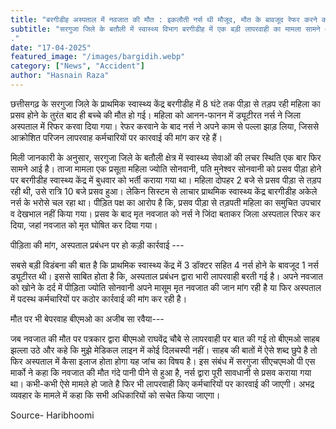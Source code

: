 ```yaml
---
title: "बरगीडीह अस्पताल में नवजात की मौत : इकलौती नर्स थी मौजूद, मौत के बावजूद रेफर करने का आरोप"
subtitle: "सरगुजा जिले के बतौली में स्वास्थ्य विभाग बरगीडीह में एक बड़ी लापरवाही का मामला सामने आया है। प्रसव होते ही बच्चे की मौत हो गई जिस पर परिजनों ने मांग की है कि हमे बच्चे की जान वापस दें या फिर लापरवाह कर्मचारियों पर कड़ी कारवाई करें। –
."
date: "17-04-2025"
featured_image: "/images/bargidih.webp"
category: ["News", "Accident"]
author: "Hasnain Raza"
---
```


 छत्तीसगढ़ के सरगुजा जिले के प्राथमिक स्वास्थ्य केंद्र बरगीडीह में 8 घंटे तक पीड़ा से तड़प रही महिला का प्रसव होने के तुरंत बाद ही बच्चे की मौत हो गई। महिला को आनन-फानन में ड्यूटीरत नर्स ने जिला अस्पताल में रिफर करवा दिया गया। रेफर करवाने के बाद नर्स ने अपने काम से पल्ला झाड़ लिया, जिससे आक्रोशित परिजन लापरवाह कर्मचारियों पर कारवाई की मांग कर रहे हैं।


मिली जानकारी के अनुसार, सरगुजा जिले के बतौली क्षेत्र में स्वास्थ्य सेवाओं की लचर स्थिति एक बार फिर सामने आई है। ताजा मामला एक प्रसूता महिला ज्योति सोनवानी, पति मुनेश्वर सोनवानी को प्रसव पीड़ा होने पर बरगीडीह स्वास्थ्य केंद्र में बुधवार को भर्ती कराया गया था। महिला दोपहर 2 बजे से प्रसव पीड़ा से तड़प रही थी, उसे रात्रि 10 बजे प्रसव हुआ। लेकिन सिस्टम से लाचार प्राथमिक स्वास्थ्य केंद्र बारगीडीह अकेले नर्स के भरोसे चल रहा था। पीड़ित पक्ष का आरोप है कि, प्रसव पीड़ा से तड़पती महिला का समुचित उपचार व देखभाल नहीं किया गया। प्रसव के बाद मृत नवजात को नर्स ने जिंदा बताकर जिला अस्पताल रिफर कर दिया, जहां नवजात को मृत घोषित कर दिया गया।

पीड़िता की मांग, अस्पताल प्रबंधन पर हो कड़ी कार्रवाई --- 


सबसे बड़ी विडंबना की बात है कि प्राथमिक स्वास्थ्य केंद्र में 3 डॉक्टर सहित 4 नर्स होने के बावजूद 1 नर्स ड्यूटीरत थी। इससे साबित होता है कि, अस्पताल प्रबंधन द्वारा भारी लापरवाही बरती गई है। अपने नवजात को खोने के दर्द में पीड़िता ज्योति सोनवानी अपने मासूम मृत नवजात की जान मांग रही है या फिर अस्पताल में पदस्थ कर्मचारियों पर कठोर कार्रवाई की मांग कर रही है।

मौत पर भी बेपरवाह बीएमओ का अजीब सा रवैया---


जब नवजात की मौत पर पत्रकार द्वारा बीएमओ राघवेंद्र चौबे से लापरवाही पर बात की गई तो बीएमओ साहब झल्ला उठे और कहे कि मुझे मेडिकल लाइन में कोई दिलचस्पी नहीं। साहब की बातों में ऐसे शब्द छुपे है तो फिर अस्पताल में कैसा इलाज होता होगा यह जांच का विषय है। इस संबंध में सरगुजा सीएचएमओ पी एस मार्को ने कहा कि नवजात की मौत गंदे पानी पीने से हुआ है, नर्स द्वारा पूरी सावधानी से प्रसव कराया गया था। कभी-कभी ऐसे मामले हो जाते है फिर भी लापरवाही किए कर्मचारियों पर कारवाई की जाएगी। अभद्र व्यवहार के मामले में कहा कि सभी अधिकारियों को सचेत किया जाएगा।

Source- Haribhoomi